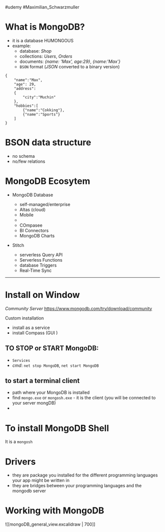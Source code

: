 #udemy #Maximilian_Schwarzmuller 


# What is MongoDB?
- it is a database HUMONGOUS
- example:
	- database: *Shop*
	- collections: *Users*, *Orders*
	- documents: *{name: 'Max', age:29}*, *{name:'Max'}*
	- `BSON` format (*JSON* converted to a binary version)
```BSON
{
	"name":"Max",
	"age": 29,
	"address": 
	{
		"city":"Muchin"
	},
	"hobbies":[
		{"name":"Cokking"},
		{"name":"Sports"}
	]
}
```



# BSON data structure
- no schema
- no/few relations 

# MongoDB Ecosytem
- MongoDB Database
	- self-managed/enterprise
	- Altas (cloud)
	- Mobile
	- 
	- COmpasee
	- BI Connectors
	- MongoDB Charts

- Stitch
	- serverless Query API
	- Serverless Functions
	- database Triggers
	- Real-Time Sync


---------
# Install on Window
*Community Server*
https://www.mongodb.com/try/download/community

Custom installation 
- install as a service
- install Compass (GUI )

## TO STOP or START MongoDB:
- `Services`
- *cmd*: `net stop MongoDB`, `net start MongoDB`


## to start a terminal client
- path where your MongoDB is installed
- find `mongo.exe` or `mongosh.exe` -  it is the client (you will be connected to your server mongDB)
- 

# To install MongoDB Shell
It is a `mongosh`


# Drivers
- they are package you installed for the different programming languages your app might be written in
- they are bridges between your programming languages and the mongodb server


# Working with MongoDB


![[mongoDB_general_view.excalidraw | 700]]




